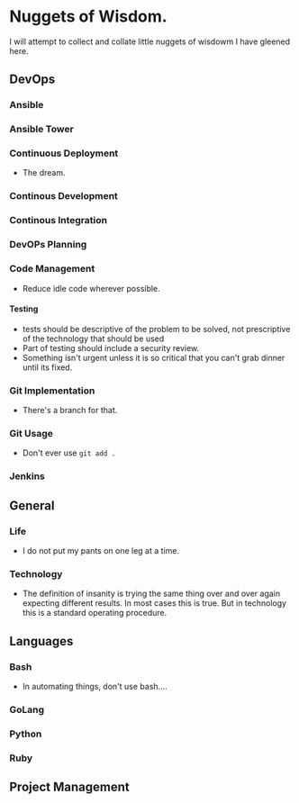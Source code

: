 # Nuggets of Wisdom.
I will attempt to collect and collate little nuggets of wisdowm I have gleened here.


## DevOps
### Ansible

### Ansible Tower

### Continuous Deployment
- The dream.

### Continous Development

### Continous Integration

### DevOPs Planning

### Code Management
- Reduce idle code wherever possible.

#### Testing
- tests should be descriptive of the problem to be solved, not prescriptive of the technology that should be used
- Part of testing should include a security review.
- Something isn't urgent unless it is so critical that you can't grab dinner until its fixed. 

### Git Implementation
- There's a branch for that.


### Git Usage
- Don't ever use `git add .`

### Jenkins

## General

### Life
 - I do not put my pants on one leg at a time.

### Technology
 - The definition of insanity is trying the same thing over and over again expecting different results. In most cases this is true. But in technology this is a standard operating procedure.

## Languages
### Bash
 - In automating things, don't use bash....

### GoLang

### Python

### Ruby

## Project Management
